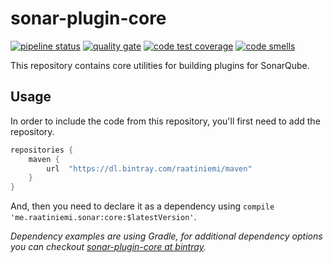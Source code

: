 # sonar-plugin-core

[![pipeline status](https://gitlab.com/raatiniemi/sonar-plugin-core/badges/master/pipeline.svg)](https://gitlab.com/raatiniemi/sonar-plugin-core/commits/master)
[![quality gate](https://sonarcloud.io/api/project_badges/measure?project=me.raatiniemi.sonar%3Acore&metric=alert_status)](https://sonarcloud.io/dashboard?id=me.raatiniemi.sonar%3Acore)
[![code test coverage](https://sonarcloud.io/api/project_badges/measure?project=me.raatiniemi.sonar%3Acore&metric=coverage)](https://sonarcloud.io/dashboard?id=me.raatiniemi.sonar%3Acore)
[![code smells](https://sonarcloud.io/api/project_badges/measure?project=me.raatiniemi.sonar%3Acore&metric=code_smells)](https://sonarcloud.io/dashboard?id=me.raatiniemi.sonar%3Acore)

This repository contains core utilities for building plugins for SonarQube.

## Usage

In order to include the code from this repository, you'll first need to add the repository.

```gradle
repositories {
    maven {
        url  "https://dl.bintray.com/raatiniemi/maven"
    }
}
```

And, then you need to declare it as a dependency using `compile 'me.raatiniemi.sonar:core:$latestVersion'`.

*Dependency examples are using Gradle, for additional dependency options you can checkout
[sonar-plugin-core at bintray](https://bintray.com/raatiniemi/maven/sonar-plugin-core).*
